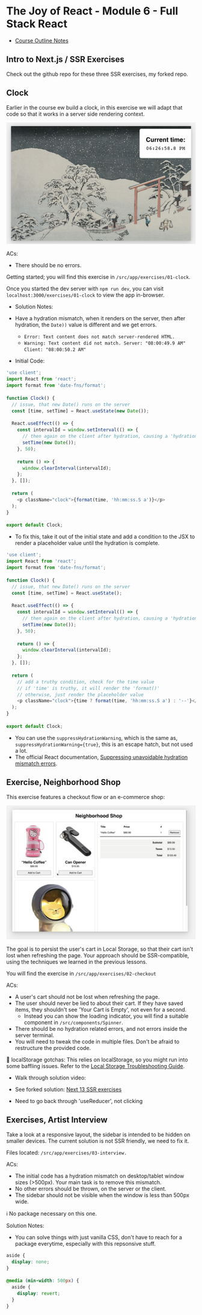 # The Joy of React - Module 6 - Full Stack React

- [Course Outline Notes](../course-notes.md)

## Intro to Next.js / SSR Exercises

Check out the github repo for these three SSR exercises, my forked repo.

## Clock

Earlier in the course ew build a clock, in this exercise we will adapt that code so that it works in a server side rendering context.

![Clock](images/image-19.png)

ACs:

- There should be no errors.

Getting started; you will find this exercise in `/src/app/exercises/01-clock`.

Once you started the dev server with `npm run dev`, you can visit `localhost:3000/exercises/01-clock` to view the app in-browser.

- Solution Notes:

- Have a hydration mismatch, when it renders on the server, then after hydration, the `Date))` value is different and we get errors.
  - `Error: Text content does not match server-rendered HTML.`
  - `Warning: Text content did not match. Server: "08:00:49.9 AM" Client: "08:00:50.2 AM"`

- Initial Code:

```JAVASCRIPT
'use client';
import React from 'react';
import format from 'date-fns/format';

function Clock() {
  // issue, that new Date() runs on the server
  const [time, setTime] = React.useState(new Date());

  React.useEffect(() => {
    const intervalId = window.setInterval(() => {
      // then again on the client after hydration, causing a 'hydration mismatch'
      setTime(new Date());
    }, 50);

    return () => {
      window.clearInterval(intervalId);
    };
  }, []);

  return (
    <p className="clock">{format(time, 'hh:mm:ss.S a')}</p>
  );
}

export default Clock;

```

- To fix this, take it out of the initial state and add a condition to the JSX to render a placeholder value until the hydration is complete.

```JAVASCRIPT
'use client';
import React from 'react';
import format from 'date-fns/format';

function Clock() {
  // issue, that new Date() runs on the server
  const [time, setTime] = React.useState();

  React.useEffect(() => {
    const intervalId = window.setInterval(() => {
      // then again on the client after hydration, causing a 'hydration mismatch'
      setTime(new Date());
    }, 50);

    return () => {
      window.clearInterval(intervalId);
    };
  }, []);

  return (
    // add a truthy condition, check for the time value
    // if 'time' is truthy, it will render the 'format()'
    // otherwise, just render the placeholder value
    <p className="clock">{time ? format(time, 'hh:mm:ss.S a') : '--'}</p>
  );
}

export default Clock;
```

- You can use the `suppressHydrationWarning`, which is the same as, `suppressHydrationWarning={true}`, this is an escape hatch, but not used a lot.
- The official React documentation, [Suppressing unavoidable hydration mismatch errors](https://react.dev/reference/react-dom/client/hydrateRoot#suppressing-unavoidable-hydration-mismatch-errors).

## Exercise, Neighborhood Shop

This exercise features a checkout flow or an e-commerce shop:

![checkout](images/image-20.png)

The goal is to persist the user's cart in Local Storage, so that their cart isn't lost when refreshing the page. Your approach should be SSR-compatible, using the techniques we learned in the previous lessons.

You will find the exercise in `/src/app/exercises/02-checkout`

ACs:

- A user's cart should not be lost when refreshing the page.
- The user should never be lied to about their cart. If they have saved items, they shouldn't see 'Your Cart is Empty', not even for a second.
  - Instead you can show the loading indicator, you will find a suitable component in `/src/components/Spinner`.
- There should be no hydration related errors, and not errors inside the server terminal.
- You will need to tweak the code in multiple files. Don't be afraid to restructure the provided code.

🤔 localStorage gotchas: This relies on localStorage, so you might run into some baffling issues. Refer to the [Local Storage Troubleshooting Guide](https://courses.joshwcomeau.com/support/local-storage-troubleshooting).

- Walk through solution video:

- See forked solution: [Next 13 SSR exercises](https://github.com/clewisdavis/next-13-ssr-exercises)
- Need to go back through 'useReducer', not clicking

## Exercises, Artist Interview

Take a look at a responsive layout, the sidebar is intended to be hidden on smaller devices. The current solution is not SSR friendly, we need to fix it.

Files located: `/src/app/exercises/03-interview.`

ACs:

- The initial code has a hydration mismatch on desktop/tablet window sizes (>500px). Your main task is to remove this mismatch.
- No other errors should be thrown, on the server or the client.
- The sidebar should not be visible when the window is less than 500px wide.

ℹ️ No package necessary on this one.

Solution Notes:

- You can solve things with just vanilla CSS, don't have to reach for a package everytime, especially with this repsonsive stuff.

```CSS
aside {
  display: none;
}

@media (min-width: 500px) {
  aside {
    display: revert;
  }
}
```
